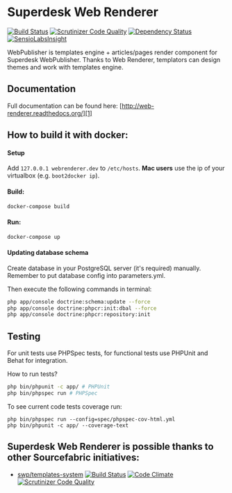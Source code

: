 Superdesk Web Renderer
======================

[![Build Status](https://travis-ci.org/superdesk/web-renderer.svg?branch=master)](https://travis-ci.org/superdesk/web-renderer)
[![Scrutinizer Code Quality](https://scrutinizer-ci.com/g/superdesk/web-renderer/badges/quality-score.png?b=master)](https://scrutinizer-ci.com/g/superdesk/web-renderer/?branch=master)
[![Dependency Status](https://www.versioneye.com/user/projects/556eccea663430000a300100/badge.svg?style=flat)](https://www.versioneye.com/user/projects/556eccea663430000a300100)
[![SensioLabsInsight](https://insight.sensiolabs.com/projects/63e28e0c-a2f4-40ec-bf8f-79a5ce8bd3e7/small.png)](https://insight.sensiolabs.com/projects/63e28e0c-a2f4-40ec-bf8f-79a5ce8bd3e7)

WebPublisher is templates engine + articles/pages render component for Superdesk WebPublisher. Thanks to Web Renderer, templators can design themes and work with templates engine.

## Documentation

Full documentation can be found here: [http://web-renderer.readthedocs.org/][1]

## How to build it with docker:

#### Setup

Add ```127.0.0.1 webrenderer.dev``` to ```/etc/hosts```. **Mac users** use the ip of your virtualbox (e.g. ```boot2docker ip```).

#### Build:

```bash
docker-compose build
```

#### Run:

```bash
docker-compose up
```

#### Updating database schema

Create database in your PostgreSQL server (it's required) manually. Remember to put database config into parameters.yml.

Then execute the following commands in terminal:

```bash
php app/console doctrine:schema:update --force
php app/console doctrine:phpcr:init:dbal --force
php app/console doctrine:phpcr:repository:init
```

[1]: http://web-renderer.readthedocs.org/

## Testing

For unit tests use PHPSpec tests, for functional tests use PHPUnit and Behat for integration.

How to run tests?

```bash
php bin/phpunit -c app/ # PHPUnit
php bin/phpspec run # PHPSpec
```

To see current code tests coverage run:
```
php bin/phpspec run --config=spec/phpspec-cov-html.yml
php bin/phpunit -c app/ --coverage-text
```

## Superdesk Web Renderer is possible thanks to other Sourcefabric initiatives:

* [swp/templates-system](https://github.com/SuperdeskWebPublisher/templates-system) [![Build Status](https://travis-ci.org/SuperdeskWebPublisher/templates-system.svg?branch=master)](https://travis-ci.org/SuperdeskWebPublisher/templates-system) [![Code Climate](https://codeclimate.com/github/SuperdeskWebPublisher/templates-system/badges/gpa.svg)](https://codeclimate.com/github/SuperdeskWebPublisher/templates-system) [![Scrutinizer Code Quality](https://scrutinizer-ci.com/g/SuperdeskWebPublisher/templates-system/badges/quality-score.png?b=master)](https://scrutinizer-ci.com/g/SuperdeskWebPublisher/templates-system/?branch=master)

